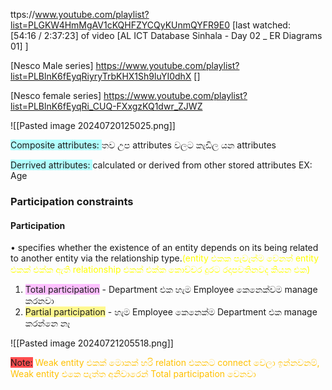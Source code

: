 ttps://www.youtube.com/playlist?list=PLGKW4HmMgAV1cKQHFZYCQyKUnmQYFR9E0
\[last watched:
\[54:16 / 2:37:23] of video \[AL ICT Database Sinhala - Day 02 _ ER Diagrams 01] ]


\[Nesco Male series]
https://www.youtube.com/playlist?list=PLBlnK6fEyqRiyryTrbKHX1Sh9luYI0dhX
\[]

\[Nesco female series]
https://www.youtube.com/playlist?list=PLBlnK6fEyqRi_CUQ-FXxgzKQ1dwr_ZJWZ

![[Pasted image 20240720125025.png]]

<span style="background:#b1ffff">Composite attributes:  </span> තව උප attributes වලට කැඩිල යන attributes

<span style="background:#b1ffff">Derrived attributes:  </span>  calculated or derived from other stored attributes 
EX: Age


### Participation constraints

#### Participation 
• specifies whether the existence of an entity depends on its being related to another entity via the relationship type.<font color="#ffff00">(entity එකක පැවැත්ම වෙනත් entity එකක් එක්ක ඇති relationship එකක් එක්ක කොච්චර දුරට රදාපවතිනවද කියන එක)</font>

1. <span style="background:#fdbfff">Total participation</span> -  Department එක හැම Employee කෙනෙක්වම manage කරනවා
2. <span style="background:#fff88f">Partial participation</span> - හැම Employee කෙනෙක්ම Department එක manage කරන්නෙ නෑ

![[Pasted image 20240721205518.png]]

<span style="background:#ff4d4f">Note:</span> <font color="#ffc000">Weak entity එකක් මොකක් හරි relation එකකට connect වෙලා ඉන්නවනම්, Weak entity එකෙ පැත්ත අනිවාරෙන් Total participation වෙනවා</font>

